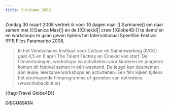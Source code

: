 ```yaml
---
title: Suriname 2008
---
```

Zondag 30 maart 2008 vertrek ik voor 10 dagen naar [[:Suriname]] om daar samen met [[:Danica Mast]] en de [[Cinekid]] crew [[Globe4D:]] te demo'en en workshops te gaan geven tijdens het Internationaal Speelfilm Festival IFFR Flies Paramaribo 2008. 

<blockquote>In het Venezolaans Instituut voor Cultuur en Samenwerking (IVCC) gaat 4,5 en 6 april The Talent Factory en Cinekid van start. De filmvertoningen, workshops en activiteiten voor kinderen en jongeren komen dit festival samen in één weekend. De jeugd kan deelnemen aan leuke, leerzame workshops en activiteiten. Een film kijken tijdens het doorlopende filmprogramma of genieten van optredens. (www.thebacklot.sr)</blockquote>

{{tag>Travel Globe4D}}

~~DISCUSSION~~
